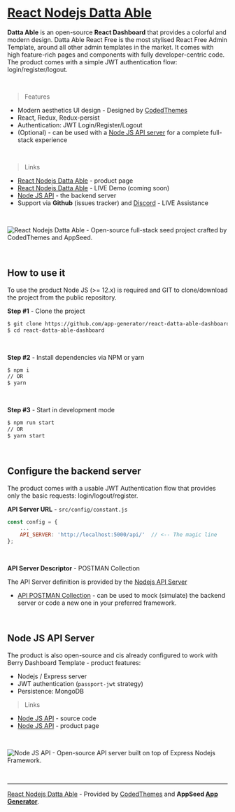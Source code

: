 # [React Nodejs Datta Able](https://appseed.us/product/react-node-js-datta-able)

**Datta Able** is an open-source **React Dashboard** that provides a colorful and modern design. Datta Able React Free is the most stylised React Free Admin Template, around all other admin templates in the market. It comes with high feature-rich pages and components with fully developer-centric code. The product comes with a simple JWT authentication flow: login/register/logout.

<br />

> Features

- Modern aesthetics UI design - Designed by [CodedThemes](https://codedthemes.com/)
- React, Redux, Redux-persist
- Authentication: JWT Login/Register/Logout
- (Optional) - can be used with a [Node JS API server](https://github.com/app-generator/api-server-nodejs) for a complete full-stack experience 

<br />

> Links

- [React Nodejs Datta Able](https://appseed.us/product/react-node-js-datta-able) - product page
- [React Nodejs Datta Able](#) - LIVE Demo (coming soon)
- [Node JS API](https://github.com/app-generator/api-server-nodejs) - the backend server 
- Support via **Github** (issues tracker) and [Discord](https://appseed.us/support) - LIVE Assistance 

<br >

![React Nodejs Datta Able - Open-source full-stack seed project crafted by CodedThemes and AppSeed.](https://user-images.githubusercontent.com/51070104/125737710-834a9e6f-c39b-4f3b-a42a-9583ce2ce1da.png)

<br />

## How to use it

To use the product Node JS (>= 12.x) is required and GIT to clone/download the project from the public repository.

**Step #1** - Clone the project

```bash
$ git clone https://github.com/app-generator/react-datta-able-dashboard.git
$ cd react-datta-able-dashboard
```

<br >

**Step #2** - Install dependencies via NPM or yarn

```bash
$ npm i
// OR
$ yarn
```

<br />

**Step #3** - Start in development mode

```bash
$ npm run start 
// OR
$ yarn start
```

<br />

## Configure the backend server

The product comes with a usable JWT Authentication flow that provides only the basic requests: login/logout/register. 

**API Server URL** - `src/config/constant.js` 

```javascript
const config = {
    ...
    API_SERVER: 'http://localhost:5000/api/'  // <-- The magic line
};
```

<br />

**API Server Descriptor** - POSTMAN Collection

The API Server definition is provided by the [Nodejs API Server](https://github.com/app-generator/api-server-nodejs)

- [API POSTMAN Collection](https://github.com/app-generator/api-server-nodejs/blob/master/media/api.postman_collection.json) - can be used to mock (simulate) the backend server or code a new one in your preferred framework. 

<br />

## Node JS API Server

The product is also open-source and cis already configured to work with Berry Dashboard Template - product features:

- Nodejs / Express server
- JWT authentication (`passport-jwt` strategy)
- Persistence: MongoDB 

> Links

- [Node JS API](https://github.com/app-generator/api-server-nodejs) - source code
- [Node JS API](https://appseed.us/boilerplate-code) - product page

<br />

![Node JS API - Open-source API server built on top of Express Nodejs Framework.](https://user-images.githubusercontent.com/51070104/124934824-c210a700-e00d-11eb-9d01-e05bd8bfb608.png)

<br />

---
[React Nodejs Datta Able](https://appseed.us/product/react-node-js-datta-able) - Provided by [CodedThemes](https://codedthemes.com/) and **AppSeed [App Generator](https://appseed.us/app-generator)**.
